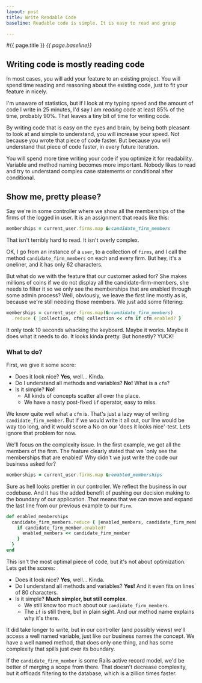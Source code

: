 ```yaml
---
layout: post
title: Write Readable Code
baseline: Readable code is simple. It is easy to read and grasp

---
```


#{{ page.title }}
_{{ page.baseline}}_

## Writing code is mostly reading code
In most cases, you will add your feature to an existing project.
You will spend time reading and reasoning about the existing code, just to fit your feature in nicely.

I'm unaware of statistics, but if I look at my typing speed and the amount of code I write in 25 minutes,
I'd say I am *reading* code at least 85% of the time, probably 90%. That leaves a tiny bit of time for writing code.

By writing code that is easy on the eyes and brain, by being both pleasant to look at and simple to understand, you will
increase your speed. Not because you wrote that piece of code faster. But because you will understand that piece of
code faster, in every future iteration.

You will spend more time writing your code if you optimize it for readability. Variable and method naming becomes more
important. Nobody likes to read and try to understand complex case statements or conditional after conditional.

## Show me, pretty please?
Say we're in some controller where we show all the memberships of the firms of the logged in user.
It is an assignment that reads like this:


```ruby
memberships = current_user.firms.map &:candidate_firm_members

```

That isn't terribly hard to read. It isn't overly complex.

OK, I go from an instance of a `user`, to a collection of `firms`, and I call the method `candidate_firm_members` on
each and every firm. But hey, it's a oneliner, and it has only 62 characters.

But what do we with the feature that our customer asked for? She makes millions of coins if we do not display all the
candidate-firm-members, she needs to filter it so we only see the memberships that are enabled through some admin
process?
Well, obviously, we leave the first line mostly as is, because we're still needing those members. We just add some
filtering:

```ruby
memberships = current_user.firms.map(&:candidate_firm_members)
  .reduce { |collection, cfm| collection << cfm if cfm.enabled? }
```

It only took 10 seconds whacking the keyboard.  Maybe it works. Maybe it does what it needs to do. It looks kinda
pretty. But honestly? YUCK!

### What to do?
First, we give it some score:

* Does it look nice? **Yes**, well... Kinda.
* Do I understand all methods and variables? **No!** What is a `cfm`?
* Is it simple? **No!**
  * All kinds of concepts scatter all over the place.
  * We have a nasty post-fixed `if` operator, easy to miss.

We know quite well what a `cfm` is. That's just a lazy way of writing `candidate_firm_member`. But if we would write it
all out, our line would be way too long, and it would score a No on our 'does it looks nice'-test. Lets ignore that
problem for now.

We'll focus on the complexity issue. In the first example, we got all the members of the firm. The feature clearly
stated that we 'only see the memberships that are enabled' Why didn't we just write the code our business asked for?

```ruby
memberships = current_user.firms.map &:enabled_memberships

```

Sure as hell looks prettier in our controller. We reflect the business in our codebase. And it has the added benefit of
pushing our decision making to the boundary of our application. That means that we can move and expand the last line
from our previous example to our `Firm`.

```ruby
def enabled_memberships
  candidate_firm_members.reduce { |enabled_members, candidate_firm_member|
    if candidate_firm_member.enabled?
      enabled_members << candidate_firm_member
    }
  }
end
```

This isn't the most optimal piece of code, but it's not about optimization. Lets get the scores:

* Does it look nice? **Yes**, well... Kinda.
* Do I understand all methods and variables? **Yes!** And it even fits on lines of 80 characters.
* Is it simple? **Much simpler, but still complex**.
  * We still know too much about our `candidate_firm_members`.
  * The `if` is still there, but in plain sight. And our method name explains why it's there.

It did take longer to write, but in our controller (and possibly views) we'll access a well named variable, just
like our business names the concept. We have a well named method, that does only one thing, and has some complexity that
spills just over its boundary.

If the `candidate_firm_member` is some Rails active record model, we'd be better of merging a scope from there. That
 doesn't decrease complexity, but it offloads filtering to the database, which is a zillion times faster.

